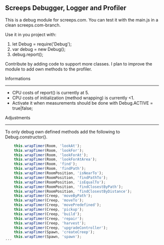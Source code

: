 Screeps Debugger, Logger and Profiler
----

This is a debug module for screeps.com. You can test it with the main.js in a clean screeps.com-branch.

Use it in you project with:
 1. let Debug = require('Debug');
 2. var debug = new Debug();
 3. debug.report();

Contribute by adding code to support more classes. I plan to improve the module to add own methods to the profiler.

Informations
___

- CPU costs of report() is currently at 5.
- CPU costs of initialization (method wrapping) is currently <1.
- Activate it when measurements should be done with Debug.ACTIVE = true|false;

Adjustments
___

To only debug own defined methods add the following to Debug.constructor().

```javascript
    this.wrapTimer(Room, 'lookAt');
    this.wrapTimer(Room, 'lookFor');
    this.wrapTimer(Room, 'lookForAt');
    this.wrapTimer(Room, 'lookForAtArea');
    this.wrapTimer(Room, 'find');
    this.wrapTimer(Room, 'findPath');
    this.wrapTimer(RoomPosition, 'isNearTo');
    this.wrapTimer(RoomPosition, 'findPathTo');
    this.wrapTimer(RoomPosition, 'isEqualTo');
    this.wrapTimer(RoomPosition, 'findClosestByPath');
    this.wrapTimer(RoomPosition, 'findClosestByDistance');
    this.wrapTimer(Creep, 'moveByPath');
    this.wrapTimer(Creep, 'moveTo');
    this.wrapTimer(Creep, 'movePredefined');
    this.wrapTimer(Creep, 'pickup');
    this.wrapTimer(Creep, 'build');
    this.wrapTimer(Creep, 'repair');
    this.wrapTimer(Creep, 'harvest');
    this.wrapTimer(Creep, 'upgradeController');
    this.wrapTimer(Spawn, 'createCreep');
    this.wrapTimer(Spawn, 'spawn');
´´´
